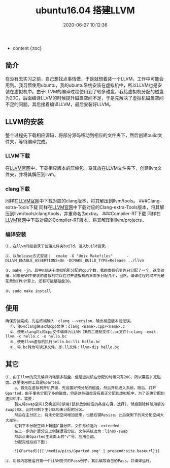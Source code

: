 ﻿---
layout: post
title:  "ubuntu16.04 搭建LLVM"
date:   2020-06-27 10:12:36
categories:  LLVM
---

* content
{:toc}


## 简介

在没有去实习之前，自己想找点事情做，于是就想着装一个LLVM，工作中可能会用到。我习惯使用ubuntu，我的ubuntu系统安装在虚拟机中，所以LLVM也是安装在虚拟机中。由于LLVM的编译过程使用到了较多磁盘，我给虚拟机分配的磁盘为20G，后面编译LLVM的时候提升磁盘空间不足，于是先解决了虚拟机磁盘空间不足的问题。其后接着编译LLVM，最后安装好LLVM。


## LLVM的安装
整个过程先下载相应源码，将部分源码移动到相应的文件夹下，然后创建build文件夹，等待编译完成。

### LLVM下载
在[LLVM官网](https://releases.llvm.org/)中，下载相应版本的压缩包，将其放在LLVM文件夹下，创建llvm文件夹，并将其解压到llvm。
### clang下载
同样在[LLVM官网](https://releases.llvm.org/)中下载对应的clang版本，将其解压到llvm/tools。
###Clang-extra-Tools下载
同样在[LLVM官网](https://releases.llvm.org/)中下载对应的Clang-extra-Tools版本，将其解压到llvm/tools/clang/tools，并重命名为extra。
###Compiler-RT下载
同样在[LLVM官网](https://releases.llvm.org/)中下载对应的Compiler-RT版本，将其解压到llvm/projects。
### 编译安装

    ①、在llvm同级目录下创建文件夹build，进入build目录。

    ②、以Release方式安装：  cmake -G "Unix Makefiles"      -DLLVM_ENABLE_ASSERTIONS=On -DCMAKE_BUILD_TYPE=Release ../llvm
    
    ③、make -jn，其中n取决于虚拟机所分配的cpu个数，我的虚拟机事先只分配了一个，速度较慢，如果是VM中安装的虚拟机可以在打开虚拟机的界面多分配几个，当然，编译过程时间不光是花费到CPU计算上，还有可能是磁盘IO。

    ④、sudo make install
## 使用
    确保安装完成，先在终端输入：clang --version，输出相应版本则无误。
      ①、使用clang编译c和cpp文件：clang <name>.cpp/<name>.c
      ②、使用clang将c和cpp文件编译为LLVM IR的二进制文件(.bc文件):clang -emit-llvm -c hello.c -o hello.bc
      ③、使用llvm虚拟机执行hello.bc:lli hello.bc
      ④、将.bc转为可读IR文件，即.ll文件：llvm-dis hello.bc

## 其它
    ①、由于llvm的交叉编译消耗很多磁盘，但是虚拟机在分配的时候只有20G，所以需要扩充磁盘。这里使用的工具是Gparted。
        a、首先在虚拟机开机界面，先设置好预分配的磁盘，然后开机进入系统。随后，打开Gparted，由于事先分配了多的磁盘，但是这些磁盘没有真正分配到虚拟机中，为了正确分配到虚拟机中。需要：
        首先将swap空间(交换空间)禁用(鼠标放到相应的条目右键，选择)，然后删除掉禁用后的swap分区，此时只剩下主分区和未分配的分区。
        然后在主分区上，将未分配空间增加进来，也是右键Resize，此后就剩下的未分配空间大大减少。
        在剩下未分配空间上新建扩展分区，文件系统选为：extended
        在上一步的扩展分区上创建逻辑分区，文件系统选为：linux-swap
        然后点击Gparted主界面上的"√"号，应用全部。
        分配完成后如下图：

        ![GParted]({{'/media/pics/Gparted.png' | prepend:site.baseurl}})

    ②、后续内容是运行第一个LLVM提供的Pass例子。其后编写自己的Pass，并编译运行。